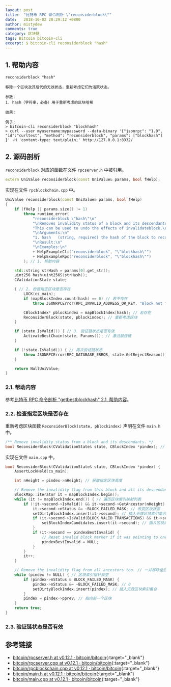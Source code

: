 ```yaml
---
layout: post
title:  "比特币 RPC 命令剖析 \"reconsiderblock\""
date:   2018-10-02 20:29:12 +0800
author: mistydew
comments: true
category: 区块链
tags: Bitcoin bitcoin-cli
excerpt: $ bitcoin-cli reconsiderblock "hash"
---
```

## 1. 帮助内容

```shell
reconsiderblock "hash"

移除一个区块及其后代的无效状态，重新考虑它们为活跃状态。

参数：
1. hash（字符串，必备）用于重新考虑的区块哈希

结果：

例子：
> bitcoin-cli reconsiderblock "blockhash"
> curl --user myusername:mypassword --data-binary '{"jsonrpc": "1.0", "id":"curltest", "method": "reconsiderblock", "params": ["blockhash"] }' -H 'content-type: text/plain;' http://127.0.0.1:8332/
```

## 2. 源码剖析

`reconsiderblock` 对应的函数在文件 `rpcserver.h` 中被引用。

```cpp
extern UniValue reconsiderblock(const UniValue& params, bool fHelp);
```

实现在文件 `rpcblockchain.cpp` 中。

```cpp
UniValue reconsiderblock(const UniValue& params, bool fHelp)
{
    if (fHelp || params.size() != 1)
        throw runtime_error(
            "reconsiderblock \"hash\"\n"
            "\nRemoves invalidity status of a block and its descendants, reconsider them for activation.\n"
            "This can be used to undo the effects of invalidateblock.\n"
            "\nArguments:\n"
            "1. hash   (string, required) the hash of the block to reconsider\n"
            "\nResult:\n"
            "\nExamples:\n"
            + HelpExampleCli("reconsiderblock", "\"blockhash\"")
            + HelpExampleRpc("reconsiderblock", "\"blockhash\"")
        ); // 1. 帮助内容

    std::string strHash = params[0].get_str();
    uint256 hash(uint256S(strHash));
    CValidationState state;

    { // 2. 检查指定区块是否存在
        LOCK(cs_main);
        if (mapBlockIndex.count(hash) == 0) // 若不存在
            throw JSONRPCError(RPC_INVALID_ADDRESS_OR_KEY, "Block not found"); // 抛出区块未找到的错误信息

        CBlockIndex* pblockindex = mapBlockIndex[hash]; // 若存在
        ReconsiderBlock(state, pblockindex); // 重新考虑区块
    }

    if (state.IsValid()) { // 3. 验证链状态是否有效
        ActivateBestChain(state, Params()); // 激活最佳链
    }

    if (!state.IsValid()) { // 再次验证链状态
        throw JSONRPCError(RPC_DATABASE_ERROR, state.GetRejectReason());
    }

    return NullUniValue;
}
```

### 2.1. 帮助内容

参考[比特币 RPC 命令剖析 "getbestblockhash" 2.1. 帮助内容](/blog/2018/05/bitcoin-rpc-command-getbestblockhash.html#21-帮助内容)。

### 2.2. 检查指定区块是否存在

重新考虑区块函数 `ReconsiderBlock(state, pblockindex)` 声明在文件 `main.h` 中。

```cpp
/** Remove invalidity status from a block and its descendants. */
bool ReconsiderBlock(CValidationState& state, CBlockIndex *pindex); // 移除一个区块及其后辈的无效状态。
```

实现在文件 `main.cpp` 中。

```cpp
bool ReconsiderBlock(CValidationState& state, CBlockIndex *pindex) {
    AssertLockHeld(cs_main);

    int nHeight = pindex->nHeight; // 获取指定区块高度

    // Remove the invalidity flag from this block and all its descendants. // 移除该区块及其后辈的无效化标志
    BlockMap::iterator it = mapBlockIndex.begin();
    while (it != mapBlockIndex.end()) { // 遍历区块索引映射列表
        if (!it->second->IsValid() && it->second->GetAncestor(nHeight) == pindex) { // 若该索引无效
            it->second->nStatus &= ~BLOCK_FAILED_MASK; // 改变区块状态
            setDirtyBlockIndex.insert(it->second); // 插入无效区块索引集合
            if (it->second->IsValid(BLOCK_VALID_TRANSACTIONS) && it->second->nChainTx && setBlockIndexCandidates.value_comp()(chainActive.Tip(), it->second)) { // 若该区块交易有效
                setBlockIndexCandidates.insert(it->second); // 插入区块索引候选集
            }
            if (it->second == pindexBestInvalid) {
                // Reset invalid block marker if it was pointing to one of those. // 如果它指向其中一个，重置无效区块标记
                pindexBestInvalid = NULL;
            }
        }
        it++;
    }

    // Remove the invalidity flag from all ancestors too. // 一并移除全部祖先的无效化标志
    while (pindex != NULL) { // 区块索引指针非空
        if (pindex->nStatus & BLOCK_FAILED_MASK) {
            pindex->nStatus &= ~BLOCK_FAILED_MASK; // 0
            setDirtyBlockIndex.insert(pindex); // 插入无效区块索引集合
        }
        pindex = pindex->pprev; // 指向前一个区块
    }
    return true;
}
```

### 2.3. 验证链状态是否有效

## 参考链接

* [bitcoin/rpcserver.h at v0.12.1 · bitcoin/bitcoin](https://github.com/bitcoin/bitcoin/blob/v0.12.1/src/rpcserver.h){:target="_blank"}
* [bitcoin/rpcserver.cpp at v0.12.1 · bitcoin/bitcoin](https://github.com/bitcoin/bitcoin/blob/v0.12.1/src/rpcserver.cpp){:target="_blank"}
* [bitcoin/rpcblockchain.cpp at v0.12.1 · bitcoin/bitcoin](https://github.com/bitcoin/bitcoin/blob/v0.12.1/src/rpcblockchain.cpp){:target="_blank"}
* [bitcoin/main.h at v0.12.1 · bitcoin/bitcoin](https://github.com/bitcoin/bitcoin/blob/v0.12.1/src/main.h){:target="_blank"}
* [bitcoin/main.cpp at v0.12.1 · bitcoin/bitcoin](https://github.com/bitcoin/bitcoin/blob/v0.12.1/src/main.cpp){:target="_blank"}
